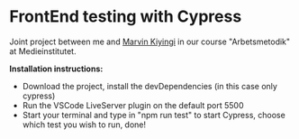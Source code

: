 # FrontEnd testing with Cypress

Joint project between me and [Marvin Kiyingi](https://github.com/MarvinxKiyingi) in our course "Arbetsmetodik" at Medieinstitutet.

**Installation instructions:**

 - Download the project, install the devDependencies (in this case only
   cypress)
 - Run the VSCode LiveServer plugin on the default port 5500
 - Start your terminal and type in "npm run test" to start Cypress, choose which test you wish to run, done!
